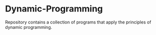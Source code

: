 # Dynamic-Programming
Repository contains a collection of programs that apply the principles of dynamic programming.
